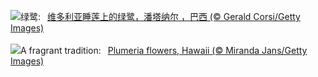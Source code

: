 ![](https://www.bing.com/th?id=OHR.BrazilHeron_ZH-CN7200229300_UHD.jpg&w=1000)绿鹭:&nbsp;&ensp;[维多利亚睡莲上的绿鹭，潘塔纳尔 ，巴西 (© Gerald Corsi/Getty Images)](https://www.bing.com/th?id=OHR.BrazilHeron_ZH-CN7200229300_UHD.jpg)
<br><br/>
![](https://www.bing.com/th?id=OHR.PinkPlumeria_EN-US3595771407_UHD.jpg&w=1000)A fragrant tradition:&nbsp;&ensp;[Plumeria flowers, Hawaii (© Miranda Jans/Getty Images)](https://www.bing.com/th?id=OHR.PinkPlumeria_EN-US3595771407_UHD.jpg)
<br><br/>
